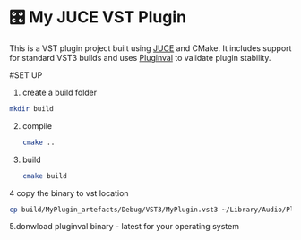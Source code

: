 # 🎛️ My JUCE VST Plugin

This is a VST plugin project built using [JUCE](https://juce.com/) and CMake. It includes support for standard VST3 builds and uses [Pluginval](https://github.com/Tracktion/pluginval) to validate plugin stability.

#SET UP
1. create a build folder
  ```bash
  mkdir build
  ```
2. compile
   ```bash
   cmake ..
   ```
3. build
   ```bash
   cmake build
   ```
4 copy the binary to vst location
```bash
cp build/MyPlugin_artefacts/Debug/VST3/MyPlugin.vst3 ~/Library/Audio/Plug-Ins/VST3/
```
5.donwload pluginval binary - latest for your operating system 

